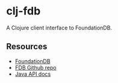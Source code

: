 # clj-fdb

A Clojure client interface to FoundationDB.

## Resources

* [FoundationDB](https://www.foundationdb.org/)
* [FDB Github repo](https://www.github.com/apple/foundationdb/)
* [Java API docs](https://apple.github.io/foundationdb/javadoc/index.html)
